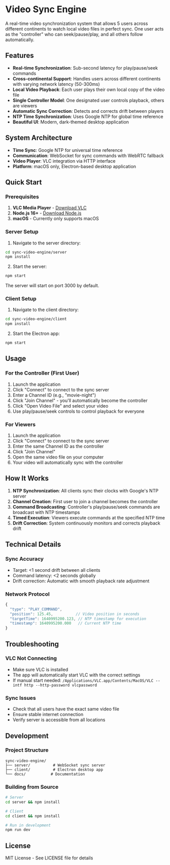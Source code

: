 # Video Sync Engine

A real-time video synchronization system that allows 5 users across different continents to watch local video files in perfect sync. One user acts as the "controller" who can seek/pause/play, and all others follow automatically.

## Features

- **Real-time Synchronization**: Sub-second latency for play/pause/seek commands
- **Cross-continental Support**: Handles users across different continents with varying network latency (50-300ms)
- **Local Video Playback**: Each user plays their own local copy of the video file
- **Single Controller Model**: One designated user controls playback, others are viewers
- **Automatic Sync Correction**: Detects and corrects drift between players
- **NTP Time Synchronization**: Uses Google NTP for global time reference
- **Beautiful UI**: Modern, dark-themed desktop application

## System Architecture

- **Time Sync**: Google NTP for universal time reference
- **Communication**: WebSocket for sync commands with WebRTC fallback
- **Video Player**: VLC integration via HTTP interface
- **Platform**: macOS only, Electron-based desktop application

## Quick Start

### Prerequisites

1. **VLC Media Player** - [Download VLC](https://www.videolan.org/vlc/)
2. **Node.js 16+** - [Download Node.js](https://nodejs.org/)
3. **macOS** - Currently only supports macOS

### Server Setup

1. Navigate to the server directory:
```bash
cd sync-video-engine/server
npm install
```

2. Start the server:
```bash
npm start
```

The server will start on port 3000 by default.

### Client Setup

1. Navigate to the client directory:
```bash
cd sync-video-engine/client
npm install
```

2. Start the Electron app:
```bash
npm start
```

## Usage

### For the Controller (First User)

1. Launch the application
2. Click "Connect" to connect to the sync server
3. Enter a Channel ID (e.g., "movie-night")
4. Click "Join Channel" - you'll automatically become the controller
5. Click "Open Video File" and select your video
6. Use play/pause/seek controls to control playback for everyone

### For Viewers

1. Launch the application
2. Click "Connect" to connect to the sync server
3. Enter the same Channel ID as the controller
4. Click "Join Channel"
5. Open the same video file on your computer
6. Your video will automatically sync with the controller

## How It Works

1. **NTP Synchronization**: All clients sync their clocks with Google's NTP server
2. **Channel Creation**: First user to join a channel becomes the controller
3. **Command Broadcasting**: Controller's play/pause/seek commands are broadcast with NTP timestamps
4. **Timed Execution**: Viewers execute commands at the specified NTP time
5. **Drift Correction**: System continuously monitors and corrects playback drift

## Technical Details

### Sync Accuracy
- Target: <1 second drift between all clients
- Command latency: <2 seconds globally
- Drift correction: Automatic with smooth playback rate adjustment

### Network Protocol
```javascript
{
  "type": "PLAY_COMMAND",
  "position": 125.45,          // Video position in seconds
  "targetTime": 1640995200.123, // NTP timestamp for execution
  "timestamp": 1640995200.000   // Current NTP time
}
```

## Troubleshooting

### VLC Not Connecting
- Make sure VLC is installed
- The app will automatically start VLC with the correct settings
- If manual start needed: `/Applications/VLC.app/Contents/MacOS/VLC --intf http --http-password vlcpassword`

### Sync Issues
- Check that all users have the exact same video file
- Ensure stable internet connection
- Verify server is accessible from all locations

## Development

### Project Structure
```
sync-video-engine/
├── server/          # WebSocket sync server
├── client/          # Electron desktop app
└── docs/           # Documentation
```

### Building from Source
```bash
# Server
cd server && npm install

# Client
cd client && npm install

# Run in development
npm run dev
```

## License

MIT License - See LICENSE file for details